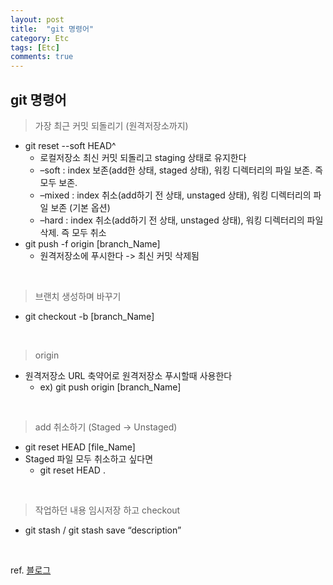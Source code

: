 ```yaml
---
layout: post
title:  "git 명령어"
category: Etc
tags: [Etc]
comments: true
---
```






## git 명령어



> 가장 최근 커밋 되돌리기 (원격저장소까지)

- git reset --soft HEAD^
  - 로컬저장소 최신 커밋 되돌리고 staging 상태로 유지한다
  - –soft : index 보존(add한 상태, staged 상태), 워킹 디렉터리의 파일 보존. 즉 모두 보존.
  - –mixed : index 취소(add하기 전 상태, unstaged 상태), 워킹 디렉터리의 파일 보존 (기본 옵션)
  - –hard : index 취소(add하기 전 상태, unstaged 상태), 워킹 디렉터리의 파일 삭제. 즉 모두 취소
- git push -f origin [branch_Name]
  - 원격저장소에 푸시한다 -> 최신 커밋 삭제됨

<br>

> 브랜치 생성하며 바꾸기

- git checkout -b [branch_Name]

<br>

> origin

- 원격저장소 URL 축약어로 원격저장소 푸시할때 사용한다
  - ex) git push origin [branch_Name]

<br>

>add 취소하기 (Staged -> Unstaged)

- git reset HEAD [file_Name]
- Staged 파일 모두 취소하고 싶다면
  - git reset HEAD .

<br>

> 작업하던 내용 임시저장 하고 checkout

- git stash / git stash save “description”

<br>

ref. <a href="https://gmlwjd9405.github.io/2018/05/25/git-add-cancle.html">블로그</a>